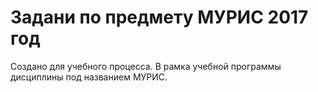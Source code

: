 # Задани по предмету МУРИС 2017 год

Создано для учебного процесса. В рамка учебной программы дисциплины под названием МУРИС.
